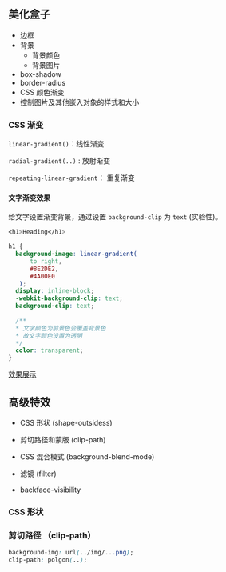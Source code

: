 ## 美化盒子

- 边框
- 背景
  - 背景颜色
  - 背景图片
- box-shadow
- border-radius
- CSS 颜色渐变
- 控制图片及其他嵌入对象的样式和大小



### CSS 渐变

`linear-gradient()`：线性渐变

`radial-gradient(..)` :  放射渐变

`repeating-linear-gradient`： 重复渐变

#### 文字渐变效果

给文字设置渐变背景，通过设置 `background-clip` 为 `text` (实验性)。

```css
<h1>Heading</h1>

h1 {
  background-image: linear-gradient(
      to right,
      #8E2DE2,
      #4A00E0
   );
  display: inline-block;
  -webkit-background-clip: text;
  background-clip: text;
  
  /**
  * 文字颜色为前景色会覆盖背景色
  * 故文字颜色设置为透明
  */
  color: transparent;
}
```

[效果展示](https://codepen.io/byodian/pen/mdbrdpm?editors=0110)

## 高级特效

- CSS 形状 (shape-outsidess)
- 剪切路径和蒙版 (clip-path)
- CSS 混合模式 (background-blend-mode)
- 滤镜 (filter)

- backface-visibility



### CSS 形状





### 剪切路径 （clip-path）

```css
background-img: url(../img/...png);
clip-path: polgon(..);
```

